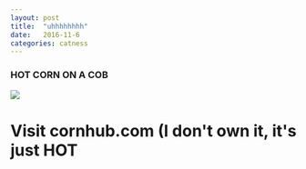 ```yaml
---
layout: post
title:  "uhhhhhhhh"
date:   2016-11-6
categories: catness
---
```

<html>
<body>
<h3>HOT CORN ON A COB</h3>
<img src="http://www.publicdomainpictures.net/pictures/30000/velka/annoyed-cat.jpg"/>
<h1>Visit cornhub.com (I don't own it, it's just HOT</h1>
</body>
</html>
